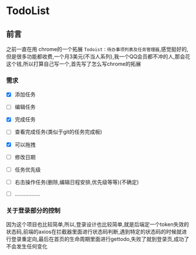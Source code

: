 # TodoList

## 前言

之前一直在用 chrome的一个拓展 `Todoist：待办事项列表及任务管理器`,感觉挺好的,但是很多功能都收费,一个月3美元(不当人系列),我一个QQ会员都不冲的人,那会花这个钱,所以打算自己写一个,首先写了怎么写chrome的拓展

### 需求

- [x] 添加任务
- [ ] 编辑任务
- [x] 完成任务
- [ ] 查看完成任务(类似于git的任务完成板)
- [x] 可以拖拽
- [ ] 修改日期
- [ ] 任务优先级
- [ ] 右击操作任务(删除,编辑日程安排,优先级等等)(不确定)
- [ ] .................



### 关于登录部分的控制

​	因为这个项目也比较简单,所以,登录设计也比较简单,就是后端定一个token失效的状态码,前端的axios在拦截器里面进行状态码判断,遇到特定的状态码的时候就进行登录重定向,最后在首页的生命周期里面进行gettodo,失败了就到登录页,成功了不会发生任何变化


